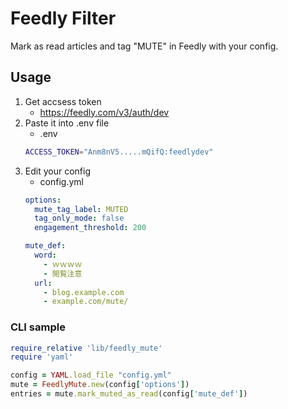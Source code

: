 Feedly Filter
=============

Mark as read articles and tag "MUTE" in Feedly with your config.


## Usage

1. Get accsess token
    - https://feedly.com/v3/auth/dev
2. Paste it into .env file
    - .env
    ```sh
    ACCESS_TOKEN="Anm8nV5.....mQifQ:feedlydev"
    ```
3. Edit your config
    - config.yml
    ```yaml
    options:
      mute_tag_label: MUTED
      tag_only_mode: false
      engagement_threshold: 200
    
    mute_def:
      word:
        - ｗｗｗｗ
        - 閲覧注意
      url:
        - blog.example.com
        - example.com/mute/
    ```


### CLI sample

```ruby
require_relative 'lib/feedly_mute'
require 'yaml'

config = YAML.load_file "config.yml"
mute = FeedlyMute.new(config['options'])
entries = mute.mark_muted_as_read(config['mute_def'])
```

